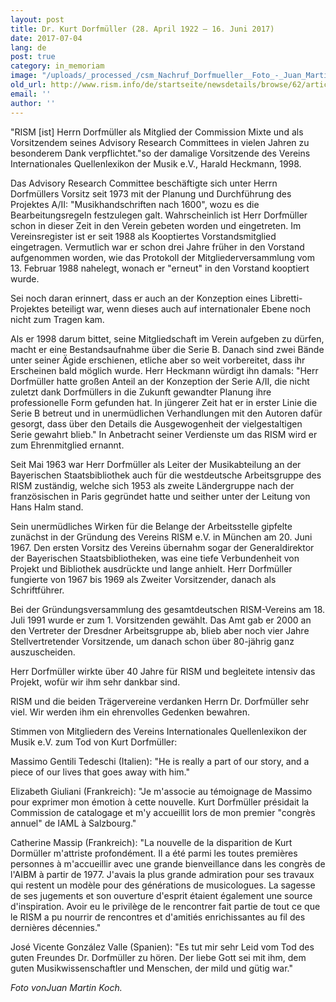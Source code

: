 ```yaml
---
layout: post
title: Dr. Kurt Dorfmüller (28. April 1922 – 16. Juni 2017)
date: 2017-07-04
lang: de
post: true
category: in_memoriam
image: "/uploads/_processed_/csm_Nachruf_Dorfmueller__Foto_-_Juan_Martin_Koch_88f6bdcb03.jpg"
old_url: http://www.rism.info/de/startseite/newsdetails/browse/62/article/64/dr-kurt-dorfmueller-28-april-1922-16-june-2017.html
email: ''
author: ''
---
```



"RISM [ist] Herrn Dorfmüller als Mitglied der Commission Mixte und als Vorsitzendem seines Advisory Research Committees in vielen Jahren zu besonderem Dank verpflichtet."so der damalige Vorsitzende des Vereins Internationales Quellenlexikon der Musik e.V., Harald Heckmann, 1998.

Das Advisory Research Committee beschäftigte sich unter Herrn Dorfmüllers Vorsitz seit 1973 mit der Planung und Durchführung des Projektes A/II: "Musikhandschriften nach 1600", wozu es die Bearbeitungsregeln festzulegen galt. Wahrscheinlich ist Herr Dorfmüller schon in dieser Zeit in den Verein gebeten worden und eingetreten. Im Vereinsregister ist er seit 1988 als Kooptiertes Vorstandsmitglied eingetragen. Vermutlich war er schon drei Jahre früher in den Vorstand aufgenommen worden, wie das Protokoll der Mitgliederversammlung vom 13. Februar 1988 nahelegt, wonach er "erneut" in den Vorstand kooptiert wurde.

Sei noch daran erinnert, dass er auch an der Konzeption eines Libretti-Projektes beteiligt war, wenn dieses auch auf internationaler Ebene noch nicht zum Tragen kam.

Als er 1998 darum bittet, seine Mitgliedschaft im Verein aufgeben zu dürfen, macht er eine Bestandsaufnahme über die Serie B. Danach sind zwei Bände unter seiner Ägide erschienen, etliche aber so weit vorbereitet, dass ihr Erscheinen bald möglich wurde. Herr Heckmann würdigt ihn damals: "Herr Dorfmüller hatte großen Anteil an der Konzeption der Serie A/II, die nicht zuletzt dank Dorfmüllers in die Zukunft gewandter Planung ihre professionelle Form gefunden hat. In jüngerer Zeit hat er in erster Linie die Serie B betreut und in unermüdlichen Verhandlungen mit den Autoren dafür gesorgt, dass über den Details die Ausgewogenheit der vielgestaltigen Serie gewahrt blieb." In Anbetracht seiner Verdienste um das RISM wird er zum Ehrenmitglied ernannt.

Seit Mai 1963 war Herr Dorfmüller als Leiter der Musikabteilung an der Bayerischen Staatsbibliothek auch für die westdeutsche Arbeitsgruppe des RISM zuständig, welche sich 1953 als zweite Ländergruppe nach der französischen in Paris gegründet hatte und seither unter der Leitung von Hans Halm stand.

Sein unermüdliches Wirken für die Belange der Arbeitsstelle gipfelte zunächst in der Gründung des Vereins RISM e.V. in München am 20. Juni 1967. Den ersten Vorsitz des Vereins übernahm sogar der Generaldirektor der Bayerischen Staatsbibliotheken, was eine tiefe Verbundenheit von Projekt und Bibliothek ausdrückte und lange anhielt. Herr Dorfmüller fungierte von 1967 bis 1969 als Zweiter Vorsitzender, danach als Schriftführer.

Bei der Gründungsversammlung des gesamtdeutschen RISM-Vereins am 18. Juli 1991 wurde er zum 1. Vorsitzenden gewählt. Das Amt gab er 2000 an den Vertreter der Dresdner Arbeitsgruppe ab, blieb aber noch vier Jahre Stellvertretender Vorsitzende, um danach schon über 80-jährig ganz auszuscheiden.

Herr Dorfmüller wirkte über 40 Jahre für RISM und begleitete intensiv das Projekt, wofür wir ihm sehr dankbar sind.

RISM und die beiden Trägervereine verdanken Herrn Dr. Dorfmüller sehr viel. Wir werden ihm ein ehrenvolles Gedenken bewahren.

Stimmen von Mitgliedern des Vereins Internationales Quellenlexikon der Musik e.V. zum Tod von Kurt Dorfmüller:

Massimo Gentili Tedeschi (Italien): "He is really a part of our story, and a piece of our lives that goes away with him."

Elizabeth Giuliani (Frankreich): "Je m'associe au témoignage de Massimo pour exprimer mon émotion à cette nouvelle. Kurt Dorfmüller présidait la Commission de catalogage et m'y accueillit lors de mon premier "congrès annuel" de IAML à Salzbourg."

Catherine Massip (Frankreich): "La nouvelle de la disparition de Kurt Dormüller m'attriste profondément. Il a été parmi les toutes premières personnes à m'accueillir avec une grande bienveillance dans les congrès de l'AIBM à partir de 1977. J'avais la plus grande admiration pour ses travaux qui restent un modèle pour des générations de musicologues. La sagesse de ses jugements et son ouverture d'esprit étaient également une source d'inspiration. Avoir eu le privilège de le rencontrer fait partie de tout ce que le RISM a pu nourrir de rencontres et d'amitiés enrichissantes au fil des dernières décennies."

José Vicente González Valle (Spanien): "Es tut mir sehr Leid vom Tod des guten Freundes Dr. Dorfmüller zu hören. Der liebe Gott sei mit ihm, dem guten Musikwissenschaftler und Menschen, der mild und gütig war."





_Foto vonJuan Martin Koch._



<script type="text/javascript">var switchTo5x=true;</script><script type="text/javascript" src="http://w.sharethis.com/button/buttons.js"></script><script type="text/javascript">stLight.options({publisher: "9b601438-1ce1-49d8-bfd7-9cff5df54c17", doNotHash: false, doNotCopy: false, hashAddressBar: false});</script>